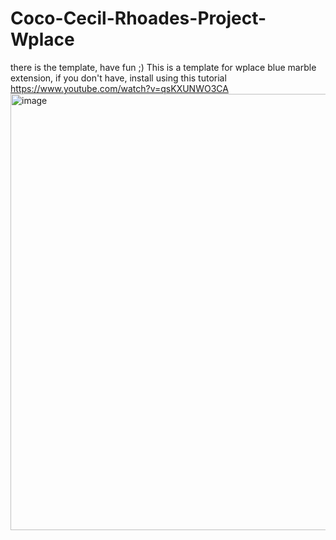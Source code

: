 # Coco-Cecil-Rhoades-Project-Wplace
there is the template, have fun ;)
This is a template for wplace blue marble extension, if you don't have, install using this tutorial https://www.youtube.com/watch?v=qsKXUNWO3CA
<img width="782" height="698" alt="image" src="https://github.com/user-attachments/assets/79633acb-43e1-4676-8b40-c5cf1e64289d" />

